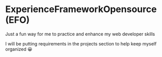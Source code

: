 # ExperienceFrameworkOpensource (EFO)
Just a fun way for me to practice and enhance my web developer skills

I will be putting requirements in the projects section to help keep myself organized :grinning:
